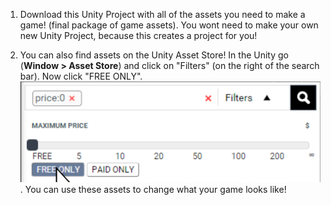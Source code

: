 1. Download this Unity Project with all of the assets you need to make a game! (final package of game assets). You wont need to make your own new Unity Project, because this creates a project for you!

3. You can also find assets on the Unity Asset Store! In the Unity go (**Window > Asset Store**) and click on "Filters" (on the right of the search bar). Now click "FREE ONLY".
![](/assets/AssetStoreClickFree.PNG).
You can use these assets to change what your game looks like!